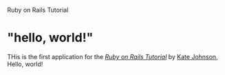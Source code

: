 Ruby on Rails Tutorial 

# "hello, world!"

THis is the first application for the [*Ruby on Rails Tutorial*](https://www.railstutorial.org/) by [Kate Johnson](https://k-g-j.github.io/portfolio/index.html), Hello, world!
